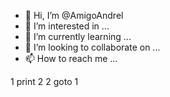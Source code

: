 - 👋 Hi, I’m @AmigoAndrel
- 👀 I’m interested in ...
- 🌱 I’m currently learning ...
- 💞️ I’m looking to collaborate on ...
- 📫 How to reach me ...

<!---
AmigoAndrel/AmigoAndrel is a ✨ special ✨ repository because its `README.md` (this file) appears on your GitHub profile.
You can click the Preview link to take a look at your changes.
--->
1 print 2
2 goto 1
